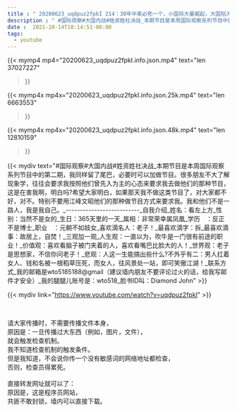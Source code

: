 ```yaml
---
title : " 20200623_uqdpuz2fpkI 214：30年中美必死一个，小国将大量崛起，大国陷入内战不消停。这个世界，已经回不到从前的所谓“岁月静好”了。 "
description : " #国际观察#大国内战#姓资姓社决战_本期节目是本周国际观察系列节目中的第二期，我同样留了尾巴，必要时可以加做节目。很多朋友不大了解现象学，往往会要求我按照他们曾先入为主的心态来要求我去做他们的那种节目，这是在害我啊，明白吗?希望大家明白，如果那天我不做这类节目了，对大家都不好，对不。特别不要用江峰文昭他们的那种做节目方式来要求我。我和他们不是一路人，我是我自己。_--------------------------_自我介绍_姓名：看左上方_性别：当然不是女的_生日：365天里的一天_属相：非常荣幸属凤凰_学历　：反正不是博士_职业　：元朝不如妓女_喜欢滴名人：老子！_最喜欢滴字：拆_最喜欢滴事：故居上，自焚！_三观加一观_人生观：一直以为，吹牛是一门很有前途的职业！_价值观：喜欢看脑子被门夹着的人，喜欢看嘴巴比脸大的人！_世界观：老子是思想家，不信你问老子！_悲观：人这一生能搞出些什么?不外乎有二：男人扛着女人、钱和名被一根稻草压死，而女人，往风景处一站，即可笑傲江湖！_联系方式_我的邮箱是wto5185188@gmail（建议墙内朋友不要评论过火的话，给我写邮件才安全）_我的腿腿儿账号是：wto518_脸书ID叫：Diamond John "
date :  2021-10-14T10:14:51-08:00
tags:
  - youtube
---
```


{{< mymp4 mp4="20200623_uqdpuz2fpkI.info.json.mp4" 
text="len 37027227"
>}}

{{< mymp4x  mp4x="20200623_uqdpuz2fpkI.info.json.25k.mp4"
text="len 6663553"
>}}

{{< mymp4x  mp4x="20200623_uqdpuz2fpkI.info.json.48k.mp4"
text="len 12810159"
>}}


{{< mydiv text="#国际观察#大国内战#姓资姓社决战_本期节目是本周国际观察系列节目中的第二期，我同样留了尾巴，必要时可以加做节目。很多朋友不大了解现象学，往往会要求我按照他们曾先入为主的心态来要求我去做他们的那种节目，这是在害我啊，明白吗?希望大家明白，如果那天我不做这类节目了，对大家都不好，对不。特别不要用江峰文昭他们的那种做节目方式来要求我。我和他们不是一路人，我是我自己。_--------------------------_自我介绍_姓名：看左上方_性别：当然不是女的_生日：365天里的一天_属相：非常荣幸属凤凰_学历　：反正不是博士_职业　：元朝不如妓女_喜欢滴名人：老子！_最喜欢滴字：拆_最喜欢滴事：故居上，自焚！_三观加一观_人生观：一直以为，吹牛是一门很有前途的职业！_价值观：喜欢看脑子被门夹着的人，喜欢看嘴巴比脸大的人！_世界观：老子是思想家，不信你问老子！_悲观：人这一生能搞出些什么?不外乎有二：男人扛着女人、钱和名被一根稻草压死，而女人，往风景处一站，即可笑傲江湖！_联系方式_我的邮箱是wto5185188@gmail（建议墙内朋友不要评论过火的话，给我写邮件才安全）_我的腿腿儿账号是：wto518_脸书ID叫：Diamond John" >}}
<br>

{{< mydiv link="https://www.youtube.com/watch?v=uqdpuz2fpkI" >}}


<br>

请大家传播时，不需要传播文件本身，<br>
原因是：一旦传播过大东西（例如，图片，文件），<br>
就会触发检查机制。<br>
我不知道检查机制的触发条件。<br>
但是我知道，不会说你传一个没有敏感词的网络地址都检查，<br>
否则，检查员得累死。<br><br>
直接转发网址就可以了：<br>
原因是，这是程序员网站，<br>
共匪不敢封锁，墙内可以直接下载。


